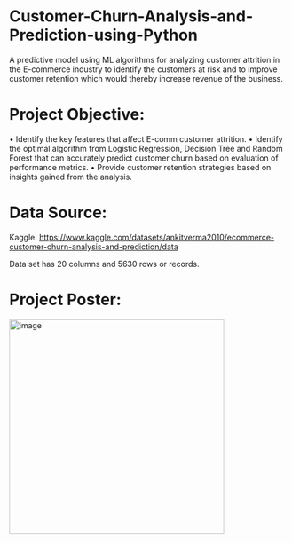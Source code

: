 # Customer-Churn-Analysis-and-Prediction-using-Python
A predictive model using ML algorithms for analyzing customer attrition in the E-commerce industry to identify the customers at risk and to improve customer retention which would thereby increase revenue of the business.

# Project Objective:
• Identify the key features that affect E-comm customer attrition.
• Identify the optimal algorithm from Logistic Regression, Decision Tree and Random Forest that can accurately predict customer churn based on evaluation of performance metrics.
• Provide customer retention strategies based on insights gained from the analysis.

# Data Source:
Kaggle: https://www.kaggle.com/datasets/ankitverma2010/ecommerce-customer-churn-analysis-and-prediction/data

Data set has 20 columns and 5630 rows or records.

# Project Poster:
<img width="387" alt="image" src="https://github.com/Nishu1996/Customer-Churn-Analysis-and-Prediction-using-Python/assets/26360936/7e1503e8-1e71-4c98-8b95-3aabded2f599">
